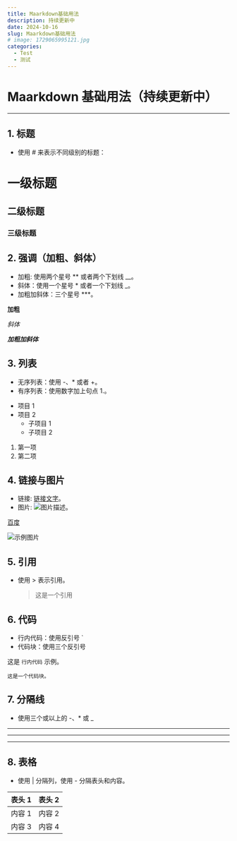 ```yaml
---
title: Maarkdown基础用法
description: 持续更新中
date: 2024-10-16
slug: Maarkdown基础用法
# image: 1729065995121.jpg
categories:
  - Test
  - 测试
---
```


# Maarkdown 基础用法（持续更新中）

---

## 1. 标题

- 使用 # 来表示不同级别的标题：

# 一级标题

## 二级标题

### 三级标题

## 2. 强调（加粗、斜体）

- 加粗: 使用两个星号 \*\* 或者两个下划线 \_\_。
- 斜体：使用一个星号 \* 或者一个下划线 \_。
- 加粗加斜体：三个星号 \*\*\*。

**加粗**

_斜体_

**_加粗加斜体_**

## 3. 列表

- 无序列表：使用 -、\* 或者 +。
- 有序列表：使用数字加上句点 1.。

* 项目 1
* 项目 2
  - 子项目 1
  - 子项目 2

1. 第一项
2. 第二项

## 4. 链接与图片

- 链接: [链接文字](链接地址)。
- 图片: ![图片描述](图片地址)。

[百度](https://www.baidu.com)

![示例图片](https://pss.bdstatic.com/static/superman/img/logo/bd_logo1-66368c33f8.png)

## 5. 引用

- 使用 > 表示引用。
  > 这是一个引用

## 6. 代码

- 行内代码：使用反引号 `
- 代码块：使用三个反引号

这是 `行内代码` 示例。

`这是一个代码块。`

## 7. 分隔线

- 使用三个或以上的 -、\* 或 \_

---

---

---

## 8. 表格

- 使用 | 分隔列，使用 - 分隔表头和内容。

| 表头 1 | 表头 2 |
| ------ | ------ |
| 内容 1 | 内容 2 |
| 内容 3 | 内容 4 |
